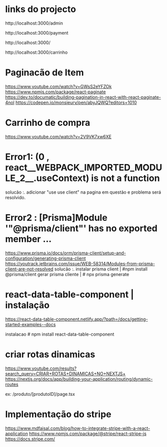 # links do projecto

http://localhost:3000/admin

http://localhost:3000/payment

http://localhost:3000/

http://localhost:3000/carrinho





# Paginacão de Item 
https://www.youtube.com/watch?v=GWsS2eYFZOk
https://www.npmjs.com/package/react-paginate
https://dev.to/documatic/building-pagination-in-react-with-react-paginate-4nol
https://codepen.io/monsieurv/pen/abyJQWQ?editors=1010

# Carrinho de compra 
https://www.youtube.com/watch?v=2V9VK7xw6XE

#  Error1: (0 , react__WEBPACK_IMPORTED_MODULE_2__.useContext) is not a function
solucão :. adicionar "use use client" na pagina em questão e problema será resolvido.

#  Error2 : [Prisma]Module '"@prisma/client"' has no exported member ...

https://www.prisma.io/docs/orm/prisma-client/setup-and-configuration/generating-prisma-client
https://youtrack.jetbrains.com/issue/WEB-58314/Modules-from-prisma-client-are-not-resolved
solucão :.  instalar prisma client | #npm install @prisma/client
            gerar prisma cliente | # npx prisma generate

# react-data-table-component | instalação 
https://react-data-table-component.netlify.app/?path=/docs/getting-started-examples--docs

instalacao # npm install react-data-table-component 

# criar rotas dinamicas 
https://www.youtube.com/results?search_query=CRIAR+ROTAS+DINAMICAS+NO+NEXTJS+
https://nextjs.org/docs/app/building-your-application/routing/dynamic-routes

ex: /produto/[produtoID]/page.tsx

# Implementação do stripe 
https://www.mdfaisal.com/blog/how-to-integrate-stripe-with-a-react-application
https://www.npmjs.com/package/@stripe/react-stripe-js
https://docs.stripe.com/


